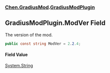 
### [Chen.GradiusMod](./Chen-GradiusMod 'Chen.GradiusMod').[GradiusModPlugin](./Chen-GradiusMod-GradiusModPlugin 'Chen.GradiusMod.GradiusModPlugin')

## GradiusModPlugin.ModVer Field
The version of the mod.  
```csharp
public const string ModVer = 2.2.4;
```

#### Field Value
[System.String](https://docs.microsoft.com/en-us/dotnet/api/System.String 'System.String')  
